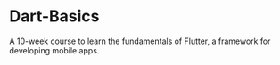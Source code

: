 # Dart-Basics
A 10-week course to learn the fundamentals of Flutter, a framework for developing mobile apps.
